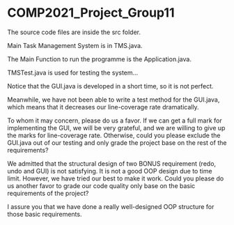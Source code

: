 # COMP2021_Project_Group11

The source code files are inside the src folder.

Main Task Management System is in TMS.java.

The Main Function to run the programme is the Application.java.

TMSTest.java is used for testing the system...

Notice that the GUI.java is developed in a short time, so it is not perfect.

Meanwhile, we have not been able to write a test method for the GUI.java, which means that it decreases our line-coverage rate dramatically.

To whom it may concern, please do us a favor. 
If we can get a full mark for implementing the GUI, we will be very grateful, and we are willing to give up the marks for line-coverage rate.
Otherwise, could you please exclude the GUI.java out of our testing and only grade the project base on the rest of the requirements?

We admitted that the structural design of two BONUS requirement (redo, undo and GUI) is not satisfying.
It is not a good OOP design due to time limit. However, we have tried our best to make it work.
Could you please do us another favor to grade our code quality only base on the basic requirements of the project?

I assure you that we have done a really well-designed OOP structure for those basic requirements.